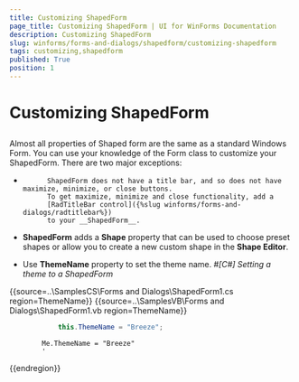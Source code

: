 ```yaml
---
title: Customizing ShapedForm
page_title: Customizing ShapedForm | UI for WinForms Documentation
description: Customizing ShapedForm
slug: winforms/forms-and-dialogs/shapedform/customizing-shapedform
tags: customizing,shapedform
published: True
position: 1
---
```


# Customizing ShapedForm



## 

Almost all properties of Shaped form are the same as a standard Windows Form. You can use your knowledge of the Form class to customize your ShapedForm. There are two major exceptions:

* 
          	ShapedForm does not have a title bar, and so does not have maximize, minimize, or close buttons. 
          	To get maximize, minimize and close functionality, add a 
          	[RadTitleBar control]({%slug winforms/forms-and-dialogs/radtitlebar%})
          	to your __ShapedForm__.
          

* __ShapedForm__ adds a __Shape__ property that can be used to choose preset shapes or allow you to create a new custom shape in the __Shape Editor__. 

* Use __ThemeName__ property to set the theme name. #_[C#] Setting a theme to a ShapedForm_

	



{{source=..\SamplesCS\Forms and Dialogs\ShapedForm1.cs region=ThemeName}} 
{{source=..\SamplesVB\Forms and Dialogs\ShapedForm1.vb region=ThemeName}} 

````C#
            this.ThemeName = "Breeze";
````
````VB.NET
        Me.ThemeName = "Breeze"
        '
````

{{endregion}} 



